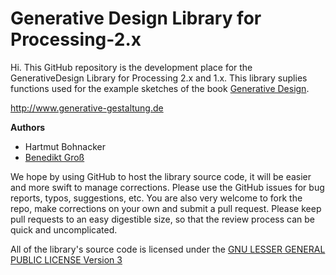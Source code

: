 Generative Design Library for Processing-2.x
===========================

Hi. This GitHub repository is the development place for the GenerativeDesign Library for Processing 2.x and 1.x. This library suplies functions used for the example sketches of the book [Generative Design](http://www.generative-gestaltung.de). 

http://www.generative-gestaltung.de


**Authors**
- Hartmut Bohnacker
- [Benedikt Groß](http://benedikt-gross.de)

We hope by using GitHub to host the library source code, it will be easier and more swift to manage corrections. Please use the GitHub issues for bug reports, typos, suggestions, etc. You are also very welcome to fork the repo, make corrections on your own and submit a pull request. Please keep pull requests to an easy digestible size, so that the review process can be quick and uncomplicated.

All of the library's source code is licensed under the [GNU LESSER GENERAL PUBLIC LICENSE Version 3](http://www.gnu.org/licenses/lgpl.html)
